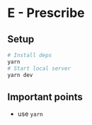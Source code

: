 # E - Prescribe

## Setup

```bash
# Install deps
yarn
# Start local server
yarn dev
```

## Important points
- use `yarn`
